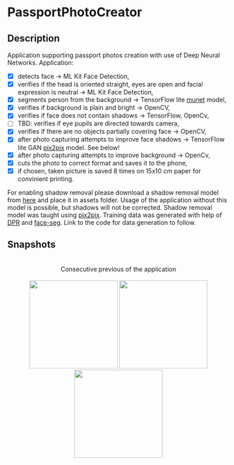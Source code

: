 # PassportPhotoCreator

## Description

Application supporting passport photos creation with use of Deep Neural Networks. Application:
- [x] detects face -> ML Kit Face Detection,
- [x] verifies if the head is oriented straight, eyes are open and facial expression is neutral -> ML Kit Face Detection,
- [x] segments person from the background -> TensorFlow lite [munet](https://github.com/tensorflow/examples/tree/master/lite/examples/image_segmentation/android) model,
- [x] verifies if background is plain and bright -> OpenCV,
- [x] verifies if face does not contain shadows -> TensorFlow, OpenCv,
- [ ] TBD: verifies if eye pupils are directed towards camera,
- [x] verifies if there are no objects partially covering face -> OpenCV,
- [x] after photo capturing attempts to improve face shadows -> TensorFlow lite GAN [pix2pix](https://github.com/affinelayer/pix2pix-tensorflow) model. See below!
- [x] after photo capturing attempts to improve background -> OpenCv,
- [x] cuts the photo to correct format and saves it to the phone,
- [x] if chosen, taken picture is saved 8 times on 15x10 cm paper for convinient printing.

For enabling shadow removal please download a shadow removal model from [here](https://www.dropbox.com/s/lib09rdp7ku35o1/pix2pix.tflite?dl=0) and place it in assets folder.
Usage of the application without this model is possible, but shadows will not be corrected.
Shadow removal model was taught using [pix2pix](https://github.com/affinelayer/pix2pix-tensorflow).
Training data was generated with help of [DPR](https://github.com/zhhoper/DPR) and
[face-seg](https://github.com/kampta/face-seg). Link to the code for data generation to follow.



## Snapshots

<p align="center">
  <br>Consecutive previous of the application<br><br>
  <img src="https://user-images.githubusercontent.com/25400249/104119465-afa00400-532f-11eb-88ca-22aa300f8672.jpg" width="200"/>
  <img src="https://user-images.githubusercontent.com/25400249/104119163-060c4300-532e-11eb-9ac7-faaeca6c8b3c.jpg" width="200"/>
  <img src="https://user-images.githubusercontent.com/25400249/104119503-06a5d900-5330-11eb-87d6-b2b07e9ec465.jpg" width="200"/>
</p>
